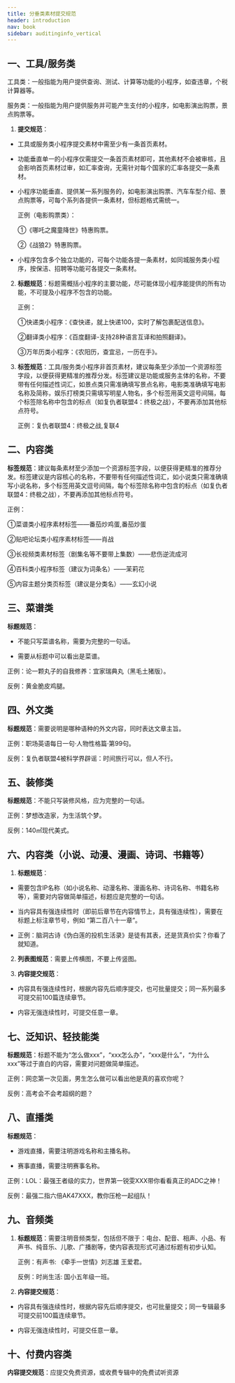 ```yaml
---
title: 分垂类素材提交规范
header: introduction
nav: book
sidebar: auditinginfo_vertical
---
```




## 一、工具/服务类 

工具类：一般指能为用户提供查询、测试、计算等功能的小程序，如查违章，个税计算器等。

服务类：一般指能为用户提供服务并可能产生支付的小程序，如电影演出购票，景点购票等。

1. **提交规范**：

 - 工具或服务类小程序提交素材中需至少有一条首页素材。

 - 功能垂直单一的小程序仅需提交一条首页素材即可，其他素材不会被审核，且会影响首页素材过审，如汇率查询，无需针对每个国家的汇率各提交一条素材。

 - 小程序功能垂直、提供某一系列服务的，如电影演出购票、汽车车型介绍、景点购票等，可每个系列各提供一条素材，但标题格式需统一。

    正例（电影购票类）：

    ①《哪吒之魔童降世》特惠购票。

    ②《战狼2》特惠购票。

 - 小程序包含多个独立功能的，可每个功能各提一条素材，如同城服务类小程序，按保洁、招聘等功能可各提交一条素材。

2. **标题规范**：标题需概括小程序的主要功能，尽可能体现小程序能提供的所有功能，不可提及小程序不包含的功能。

    正例：

    ①快递类小程序：《查快递，就上快递100，实时了解包裹配送信息》。

    ②翻译类小程序：《百度翻译-支持28种语言互译和拍照翻译》。

    ③万年历类小程序：《农阳历，查宜忌，一历在手》。

3. **标签规范**：工具/服务类小程序非首页素材，建议每条至少添加一个资源标签字段，以便获得更精准的推荐分发。标签建议是功能或服务主体的名称，不要带有任何描述性词汇，如景点类只需准确填写景点名称，电影类准确填写电影名称及简称，娱乐打榜类只需填写明星人物名，多个标签用英文逗号间隔，每个标签除名称中包含的标点（如复仇者联盟4：终极之战），不要再添加其他标点符号。

    正例：复仇者联盟4：终极之战,复联4

## 二、内容类 

**标签规范**：建议每条素材至少添加一个资源标签字段，以便获得更精准的推荐分发。标签建议是内容核心的名称，不要带有任何描述性词汇，如小说类只需准确填写小说名称，多个标签用英文逗号间隔，每个标签除名称中包含的标点（如复仇者联盟4：终极之战），不要再添加其他标点符号。

正例：

①菜谱类小程序素材标签——番茄炒鸡蛋,番茄炒蛋

②贴吧论坛类小程序素材标签——肖战

③长视频类素材标签（剧集名等不要带上集数）——悲伤逆流成河

④百科类小程序标签（建议为词条名）——茉莉花

⑤内容主题分类页标签（建议是分类名）——玄幻小说

## 三、菜谱类 

**标题规范**：

 - 不能只写菜谱名称，需要为完整的一句话。

 - 需要从标题中可以看出是菜谱。

正例：论一颗丸子的自我修养：宜家瑞典丸（黑毛土猪版）。

反例：黄金脆皮鸡腿。

## 四、外文类 

**标题规范**：需要说明是哪种语种的外文内容，同时表达文章主旨。

正例：职场英语每日一句·人物性格篇·第99句。

反例：复仇者联盟4被科学界辟谣：时间旅行可以，但人不行。

## 五、装修类 

**标题规范**：不能只写装修风格，应为完整的一句话。

正例：梦想改造家，为生活筑个梦。

反例：140㎡现代美式。

## 六、内容类（小说、动漫、漫画、诗词、书籍等）

1. **标题规范**：

 - 需要包含IP名称（如小说名称、动漫名称、漫画名称、诗词名称、书籍名称等），需要对内容做简单描述，标题应是完整的一句话。

 - 当内容具有强连续性时（即前后章节在内容情节上，具有强连续性），需要在标题上标注章节号，例如 “第二百八十一章”。

 - 正例：脑洞古诗《伪白莲的投机生活录》是徒有其表，还是货真价实？你看了就知道。

2. **列表图规范**：需要上传横图，不要上传竖图。

3. **内容提交规范**：

 - 内容具有强连续性时，根据内容先后顺序提交，也可批量提交；同一系列最多可提交前100篇连续章节。

 - 内容无强连续性时，可提交任意一章。

## 七、泛知识、轻技能类 

**标题规范**：标题不能为“怎么做xxx”，“xxx怎么办”，“xxx是什么”，“为什么xxx”等过于直白的内容，需要对问题做简单描述。

正例：网恋第一次见面，男生怎么做可以看出他是真的喜欢你呢？

反例：高考会不会考超纲的题？

## 八、直播类 

**标题规范**：

 - 游戏直播，需要注明游戏名称和主播名称。

 - 赛事直播，需要注明赛事名称。

正例：LOL：最强王者级的实力，世界第一锐雯XXX带你看看真正的ADC之神！

反例：最强二指六倍AK47XXX，教你压枪一起组队！

## 九、音频类 

1. **标题规范**：需要注明音频类型，包括但不限于：电台、配音、相声、小品、有声书、纯音乐、儿歌、广播剧等，使内容表现形式可通过标题有初步认知。

    正例：有声书: 《牵手一世情》刘志雄 王爱君。

    反例：时尚生活: 国小五年级一班。

2. **内容提交规范**：

 - 内容具有强连续性时，根据内容先后顺序提交，也可批量提交；同一专辑最多可提交前100篇连续章节。

 - 内容无强连续性时，可提交任意一章。

## 十、付费内容类 

**内容提交规范**：应提交免费资源，或收费专辑中的免费试听资源


 
